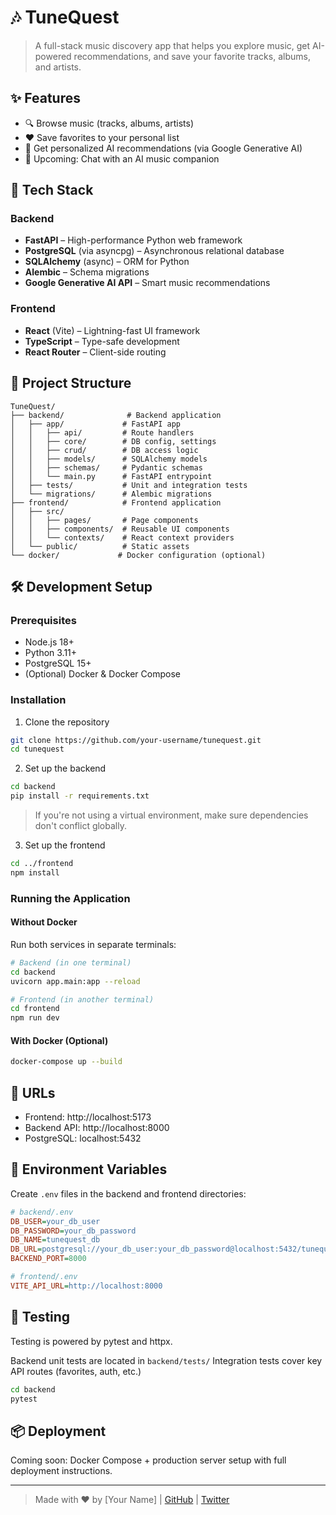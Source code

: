 # 🎶 TuneQuest

> A full-stack music discovery app that helps you explore music, get AI-powered recommendations, and save your favorite tracks, albums, and artists.

## ✨ Features

- 🔍 Browse music (tracks, albums, artists)
- ❤️ Save favorites to your personal list
- 🤖 Get personalized AI recommendations (via Google Generative AI)
- 💬 Upcoming: Chat with an AI music companion

## 🚀 Tech Stack

### Backend
- **FastAPI** – High-performance Python web framework
- **PostgreSQL** (via asyncpg) – Asynchronous relational database
- **SQLAlchemy** (async) – ORM for Python
- **Alembic** – Schema migrations
- **Google Generative AI API** – Smart music recommendations

### Frontend
- **React** (Vite) – Lightning-fast UI framework
- **TypeScript** – Type-safe development
- **React Router** – Client-side routing

## 📁 Project Structure

```
TuneQuest/
├── backend/              # Backend application
│   ├── app/             # FastAPI app
│   │   ├── api/         # Route handlers
│   │   ├── core/        # DB config, settings
│   │   ├── crud/        # DB access logic
│   │   ├── models/      # SQLAlchemy models
│   │   ├── schemas/     # Pydantic schemas
│   │   └── main.py      # FastAPI entrypoint
│   ├── tests/           # Unit and integration tests
│   └── migrations/      # Alembic migrations
├── frontend/            # Frontend application
│   ├── src/
│   │   ├── pages/       # Page components
│   │   ├── components/  # Reusable UI components
│   │   └── contexts/    # React context providers
│   └── public/          # Static assets
└── docker/             # Docker configuration (optional)
```

## 🛠️ Development Setup

### Prerequisites
- Node.js 18+
- Python 3.11+
- PostgreSQL 15+
- (Optional) Docker & Docker Compose

### Installation

1. Clone the repository
```bash
git clone https://github.com/your-username/tunequest.git
cd tunequest
```

2. Set up the backend
```bash
cd backend
pip install -r requirements.txt
```

> If you're not using a virtual environment, make sure dependencies don't conflict globally.

3. Set up the frontend
```bash
cd ../frontend
npm install
```

### Running the Application

#### Without Docker

Run both services in separate terminals:

```bash
# Backend (in one terminal)
cd backend
uvicorn app.main:app --reload

# Frontend (in another terminal)
cd frontend
npm run dev
```

#### With Docker (Optional)

```bash
docker-compose up --build
```

## 🔗 URLs

- Frontend: http://localhost:5173
- Backend API: http://localhost:8000
- PostgreSQL: localhost:5432

## 📝 Environment Variables

Create `.env` files in the backend and frontend directories:

```ini
# backend/.env
DB_USER=your_db_user
DB_PASSWORD=your_db_password
DB_NAME=tunequest_db
DB_URL=postgresql://your_db_user:your_db_password@localhost:5432/tunequest_db
BACKEND_PORT=8000

# frontend/.env
VITE_API_URL=http://localhost:8000
```

## 🧪 Testing

Testing is powered by pytest and httpx.

Backend unit tests are located in `backend/tests/`
Integration tests cover key API routes (favorites, auth, etc.)

```bash
cd backend
pytest
```

## 📦 Deployment

Coming soon: Docker Compose + production server setup with full deployment instructions.

---

> Made with ❤️ by [Your Name] | [GitHub](https://github.com/your-username/tunequest) | [Twitter](https://twitter.com/your_username)